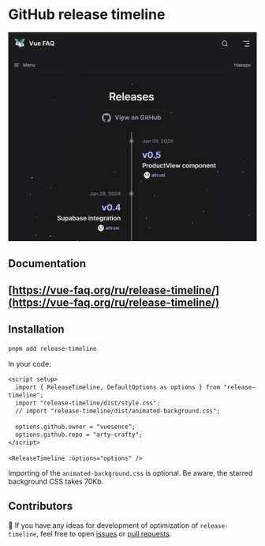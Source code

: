 # GitHub release timeline

![](./rt-image.jpg)

## Documentation

## [https://vue-faq.org/ru/release-timeline/](https://vue-faq.org/ru/release-timeline/)

## Installation

```bash [pnpm]
pnpm add release-timeline
```

In your code:

```vue
<script setup>
  import { ReleaseTimeline, DefaultOptions as options } from "release-timeline";
  import "release-timeline/dist/style.css";
  // import "release-timeline/dist/animated-background.css";

  options.github.owner = "vuesence";
  options.github.repo = "arty-crafty";
</script>

<ReleaseTimeline :options="options" />
```

Importing of the `animated-background.css` is optional. Be aware, the starred background CSS takes 70Kb.

## Contributors

🚀 If you have any ideas for development of optimization of `release-timeline`, feel free to open [issues](https://github.com/vuesence/release-timeline/issues) or [pull requests](https://github.com/vuesence/release-timeline/pulls).
